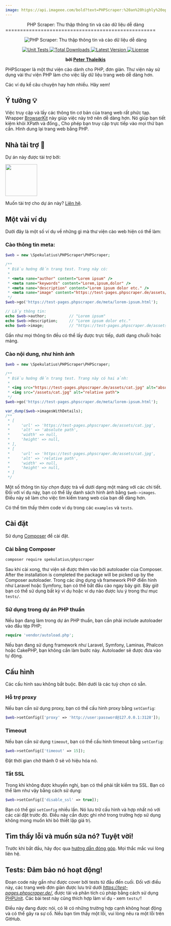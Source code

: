 ```yaml
---
image: https://api.imageee.com/bold?text=PHPScraper:%20an%20highly%20opinionated%20web-interface&bg_image=https://images.unsplash.com/photo-1542762933-ab3502717ce7
---
```


<center>PHP Scraper: Thu thập thông tin và cào dữ liệu dễ dàng</center>
===================================================

<p align="center">
  <img
    alt="PHP Scraper: Thu thập thông tin và cào dữ liệu dễ dàng"
    src="/logo-light.png"
  />
  <p align="center">
    <a href="https://github.com/spekulatius/PHPScraper/actions/workflows/test.yaml">
      <img src="https://github.com/spekulatius/PHPScraper/actions/workflows/test.yaml/badge.svg" alt="Unit Tests">
    </a>
    <a href="https://packagist.org/packages/spekulatius/PHPScraper">
      <img src="https://poser.pugx.org/spekulatius/PHPScraper/d/total.svg" alt="Total Downloads">
    </a>
    <a href="https://packagist.org/packages/spekulatius/PHPScraper">
      <img src="https://poser.pugx.org/spekulatius/PHPScraper/v/stable.svg" alt="Latest Version">
    </a>
    <a href="https://packagist.org/packages/spekulatius/PHPScraper">
      <img src="https://poser.pugx.org/spekulatius/PHPScraper/license.svg" alt="License">
    </a>
  </p>
  <p align="center">
    <b>bởi <a href="https://peterthaleikis.com?src=phpscraper">Peter Thaleikis</a></b>
  </p>
</p>

PHPScraper là một thư viện cào dành cho PHP, đơn giản. Thư viện này sử dụng vài thư viện PHP làm cho việc lấy dữ liệu trang web dễ dàng hơn.

Các ví dụ kể câu chuyện hay hơn nhiều. Hãy xem!


Ý tưởng 💡️
----------

Việc truy cập và lấy các thông tin cơ bản của trang web rất phức tạp. Wrapper [BrowserKit](https://symfony.com/doc/current/components/browser_kit.html) này giúp việc này trở nên dễ dàng hơn. Nó giúp bạn tiết kiệm khỏi XPath và đồng., Cho phép bạn truy cập trực tiếp vào mọi thứ bạn cần. Hình dung lại trang web bằng PHP.


Nhà tài trợ 💪️
-------------

Dự án này được tài trợ bởi:

<a href="https://bringyourownideas.com" target="_blank" rel="noopener noreferrer"><img src="https://bringyourownideas.com/images/byoi-logo.jpg" height="100px"></a>

Muốn tài trợ cho dự án này? [Liên hệ](https://peterthaleikis.com/contact).


Một vài ví dụ
-------------

Dưới đây là một số ví dụ về những gì mà thư viện cào web hiện có thể làm:

### Cào thông tin meta:

```php
$web = new \Spekulatius\PHPScraper\PHPScraper;

/**
 * Điều hướng đến trang test. Trang này có:
 *
 * <meta name="author" content="Lorem ipsum" />
 * <meta name="keywords" content="Lorem,ipsum,dolor" />
 * <meta name="description" content="Lorem ipsum dolor etc." />
 * <meta name="image" content="https://test-pages.phpscraper.de/assets/cat.jpg" />
 */
$web->go('https://test-pages.phpscraper.de/meta/lorem-ipsum.html');

// Lấy thông tin:
echo $web->author;          // "Lorem ipsum"
echo $web->description;     // "Lorem ipsum dolor etc."
echo $web->image;           // "https://test-pages.phpscraper.de/assets/cat.jpg"
```

Gần như mọi thông tin đều có thể lấy được trực tiếp, dưới dạng chuỗi hoặc mảng.


### Cào nội dung, như hình ảnh

```php
$web = new \Spekulatius\PHPScraper\PHPScraper;

/**
 * Điều hướng đến trang test. Trang này có hai ảnh:
 *
 * <img src="https://test-pages.phpscraper.de/assets/cat.jpg" alt="absolute path">
 * <img src="/assets/cat.jpg" alt="relative path">
 */
$web->go('https://test-pages.phpscraper.de/meta/lorem-ipsum.html');

var_dump($web->imagesWithDetails);
/**
 * [
 *     'url' => 'https://test-pages.phpscraper.de/assets/cat.jpg',
 *     'alt' => 'absolute path',
 *     'width' => null,
 *     'height' => null,
 * ],
 * [
 *     'url' => 'https://test-pages.phpscraper.de/assets/cat.jpg',
 *     'alt' => 'relative path',
 *     'width' => null,
 *     'height' => null,
 * ]
 */
```

Một số thông tin *tùy chọn* được trả về dưới dạng một mảng với các chi tiết. Đối với ví dụ này, bạn có thể lấy danh sách hình ảnh bằng `$web->images`. Điều này sẽ làm cho việc tìm kiếm trang web của bạn dễ dàng hơn.

Có thể tìm thấy thêm code ví dụ trong các `examples` và `tests`.


Cài đặt
------------

Sử dụng [Composer](https://getcomposer.org) để cài đặt.

### Cài bằng Composer

```bash
composer require spekulatius/phpscraper
```

Sau khi cài xong, thư viện sẽ được thêm vào bởi autoloader của Composer. 
After the installation is completed the package will be picked up by the Composer autoloader. Trong các ứng dụng và framework PHP điển hình như Laravel hoặc Symfony, bạn có thể bắt đầu cào ngay bây giờ. Bây giờ bạn có thể sử dụng bất kỳ ví dụ hoặc ví dụ nào được lưu ý trong thư mục `tests/`.

### Sử dụng trong dự án PHP thuần

Nếu bạn đang làm trong dự án PHP thuần, bạn cần phải include autoloader vào đầu tệp PHP;

```php
require 'vendor/autoload.php';
```

Nếu bạn đang sử dụng framework như Laravel, Symfony, Laminas, Phalcon hoặc CakePHP, bạn không cần làm bước này. Autoloader sẽ được đưa vào tự động.


Cấu hình
-------------

Các cấu hình sau không bắt buộc. Bên dưới là các tuỳ chọn có sẵn.

### Hỗ trợ proxy

Nếu bạn cần sử dụng proxy, bạn có thể cấu hình proxy bằng `setConfig`:

```php
$web->setConfig(['proxy' => 'http://user:password@127.0.0.1:3128']);
```

### Timeout

Nếu bạn cần sử dụng `timeout`, bạn có thể cấu hình timeout bằng `setConfig`:

```php
$web->setConfig(['timeout' => 15]);
```

Đặt thời gian chờ thành 0 sẽ vô hiệu hóa nó.

### Tắt SSL

Trong khi không được khuyến nghị, bạn có thể phải tắt kiểm tra SSL. Bạn có thể làm như vậy bằng cách sử dụng:

```php
$web->setConfig(['disable_ssl' => true]);
```

Bạn có thể gọi `setConfig` nhiều lần. Nó lưu trữ cấu hình và hợp nhất nó với các cài đặt trước đó. Điều này cần được ghi nhớ trong trường hợp sử dụng không mong muốn khi bỏ thiết lập giá trị.


Tìm thấy lỗi và muốn sửa nó? Tuyệt vời!
----------------------------------

Trước khi bắt đầu, hãy đọc qua [hướng dẫn đóng góp](/vi/contributing.html). Mọi thắc mắc vui lòng liên hệ.


Tests: Đảm bảo nó hoạt động!
----------------------------

Đoạn code này gần như được cover bởi tests từ đầu đến cuối. Đối với điều này, các trang web đơn giản được lưu trữ dưới *https://test-pages.phpscraper.de/*, được tải và phân tích cú pháp bằng cách sử dụng [PHPUnit](https://phpunit.de/). Các bài test này cũng thích hợp làm ví dụ - xem `tests/`!

Điều này đang được nói, có lẽ có những trường hợp cạnh không hoạt động và có thể gây ra sự cố. Nếu bạn tìm thấy một lỗi, vui lòng nêu ra một lỗi trên GitHub.
